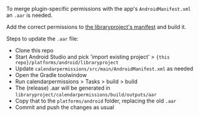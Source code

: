 To merge plugin-specific permissions with the app's `AndroidManifest.xml` an `.aar` is needed.

Add the correct permissions to [the libraryproject's manifest](libraryproject/calendarpermissions/src/main/AndroidManifest.xml) and build it.

Steps to update the `.aar` file:

* Clone this repo
* Start Android Studio and pick 'import existing project' > `{this repo}/platforms/android/libraryproject`
* Update `calendarpermissions/src/main/AndroidManifest.xml` as needed
* Open the Gradle toolwindow
* Run calendarpermissions > Tasks > build > build
* The (release) .aar will be generated in `libraryproject/calendarpermissions/build/outputs/aar`
* Copy that to the `platforms/android` folder, replacing the old `.aar`
* Commit and push the changes as usual